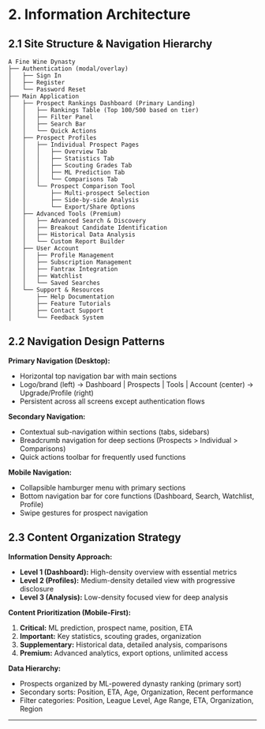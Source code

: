 # 2. Information Architecture

## 2.1 Site Structure & Navigation Hierarchy

```
A Fine Wine Dynasty
├── Authentication (modal/overlay)
│   ├── Sign In
│   ├── Register
│   └── Password Reset
├── Main Application
│   ├── Prospect Rankings Dashboard (Primary Landing)
│   │   ├── Rankings Table (Top 100/500 based on tier)
│   │   ├── Filter Panel
│   │   ├── Search Bar
│   │   └── Quick Actions
│   ├── Prospect Profiles
│   │   ├── Individual Prospect Pages
│   │   │   ├── Overview Tab
│   │   │   ├── Statistics Tab
│   │   │   ├── Scouting Grades Tab
│   │   │   ├── ML Prediction Tab
│   │   │   └── Comparisons Tab
│   │   └── Prospect Comparison Tool
│   │       ├── Multi-prospect Selection
│   │       ├── Side-by-side Analysis
│   │       └── Export/Share Options
│   ├── Advanced Tools (Premium)
│   │   ├── Advanced Search & Discovery
│   │   ├── Breakout Candidate Identification
│   │   ├── Historical Data Analysis
│   │   └── Custom Report Builder
│   ├── User Account
│   │   ├── Profile Management
│   │   ├── Subscription Management
│   │   ├── Fantrax Integration
│   │   ├── Watchlist
│   │   └── Saved Searches
│   └── Support & Resources
│       ├── Help Documentation
│       ├── Feature Tutorials
│       ├── Contact Support
│       └── Feedback System
```

## 2.2 Navigation Design Patterns

**Primary Navigation (Desktop):**
- Horizontal top navigation bar with main sections
- Logo/brand (left) → Dashboard | Prospects | Tools | Account (center) → Upgrade/Profile (right)
- Persistent across all screens except authentication flows

**Secondary Navigation:**
- Contextual sub-navigation within sections (tabs, sidebars)
- Breadcrumb navigation for deep sections (Prospects > Individual > Comparisons)
- Quick actions toolbar for frequently used functions

**Mobile Navigation:**
- Collapsible hamburger menu with primary sections
- Bottom navigation bar for core functions (Dashboard, Search, Watchlist, Profile)
- Swipe gestures for prospect navigation

## 2.3 Content Organization Strategy

**Information Density Approach:**
- **Level 1 (Dashboard):** High-density overview with essential metrics
- **Level 2 (Profiles):** Medium-density detailed view with progressive disclosure
- **Level 3 (Analysis):** Low-density focused view for deep analysis

**Content Prioritization (Mobile-First):**
1. **Critical:** ML prediction, prospect name, position, ETA
2. **Important:** Key statistics, scouting grades, organization
3. **Supplementary:** Historical data, detailed analysis, comparisons
4. **Premium:** Advanced analytics, export options, unlimited access

**Data Hierarchy:**
- Prospects organized by ML-powered dynasty ranking (primary sort)
- Secondary sorts: Position, ETA, Age, Organization, Recent performance
- Filter categories: Position, League Level, Age Range, ETA, Organization, Region

---
